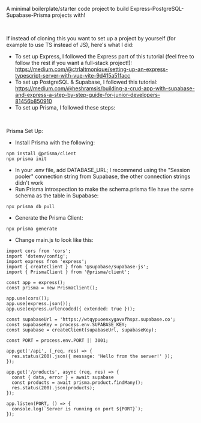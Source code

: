 A minimal boilerplate/starter code project to build Express-PostgreSQL-Supabase-Prisma projects with! 

<br/>

If instead of cloning this you want to set up a project by yourself (for example to use TS instead of JS), here's what I did:
- To set up Express, I followed the Express part of this tutorial (feel free to follow the rest if you want a full-stack project!): https://medium.com/@ctrlaltmonique/setting-up-an-express-typescript-server-with-vue-vite-9d415a51facc
- To set up PostgreSQL & Supabase, I followed this tutorial: https://medium.com/@heshramsis/building-a-crud-app-with-supabase-and-express-a-step-by-step-guide-for-junior-developers-81456b850910
- To set up Prisma, I followed these steps:

<br/>

Prisma Set Up:
- Install Prisma with the following:
```
npm install @prisma/client
npx prisma init
```
- In your .env file, add DATABASE_URL; I recommend using the "Session pooler" connection string from Supabase, the other connection strings didn't work 
- Run Prisma introspection to make the schema.prisma file have the same schema as the table in Supabase:
```
npx prisma db pull
```
- Generate the Prisma Client:
```
npx prisma generate
```
- Change main.js to look like this:
```
import cors from 'cors';
import 'dotenv/config';
import express from 'express';
import { createClient } from '@supabase/supabase-js';
import { PrismaClient } from '@prisma/client';

const app = express();
const prisma = new PrismaClient();

app.use(cors());
app.use(express.json());
app.use(express.urlencoded({ extended: true }));

const supabaseUrl = 'https://wtqypuoenxygavxfhspz.supabase.co';
const supabaseKey = process.env.SUPABASE_KEY;
const supabase = createClient(supabaseUrl, supabaseKey);

const PORT = process.env.PORT || 3001;

app.get('/api', (_req, res) => {
  res.status(200).json({ message: 'Hello from the server!' });
});

app.get('/products', async (req, res) => {
  const { data, error } = await supabase
  const products = await prisma.product.findMany();
  res.status(200).json(products);
});

app.listen(PORT, () => {
  console.log(`Server is running on port ${PORT}`);
});
```
